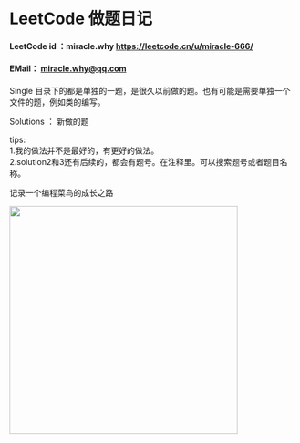 # LeetCode 做题日记

#### LeetCode id ：miracle.why  https://leetcode.cn/u/miracle-666/
#### EMail： miracle.why@qq.com

Single 目录下的都是单独的一题，是很久以前做的题。也有可能是需要单独一个文件的题，例如类的编写。

Solutions ： 新做的题

tips:   
    1.我的做法并不是最好的，有更好的做法。  
    2.solution2和3还有后续的，都会有题号。在注释里。可以搜索题号或者题目名称。


记录一个编程菜鸟的成长之路

<img url='https://gimg2.baidu.com/image_search/src=http%3A%2F%2Fnimg.ws.126.net%2F%3Furl%3Dhttp%253A%252F%252Fdingyue.ws.126.net%252F2021%252F1022%252Fd3925590j00r1cqky000xc000hs00hrc.jpg%26thumbnail%3D650x2147483647%26quality%3D80%26type%3Djpg&refer=http%3A%2F%2Fnimg.ws.126.net&app=2002&size=f9999,10000&q=a80&n=0&g=0n&fmt=auto?sec=1660806986&t=7893ce967eaad02685ce061f31db87ba' src="https://gimg2.baidu.com/image_search/src=http%3A%2F%2Fnimg.ws.126.net%2F%3Furl%3Dhttp%253A%252F%252Fdingyue.ws.126.net%252F2021%252F1022%252Fd3925590j00r1cqky000xc000hs00hrc.jpg%26thumbnail%3D650x2147483647%26quality%3D80%26type%3Djpg&refer=http%3A%2F%2Fnimg.ws.126.net&app=2002&size=f9999,10000&q=a80&n=0&g=0n&fmt=auto?sec=1660807235&t=de999ff4530dac441751cdcc8e489890" width="400" height="400"/>

